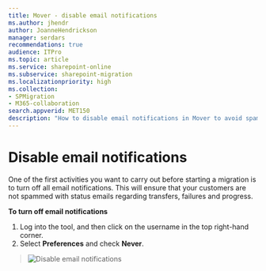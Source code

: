 ```yaml
---
title: Mover - disable email notifications
ms.author: jhendr
author: JoanneHendrickson
manager: serdars
recommendations: true
audience: ITPro
ms.topic: article
ms.service: sharepoint-online
ms.subservice: sharepoint-migration
ms.localizationpriority: high
ms.collection: 
- SPMigration
- M365-collaboration
search.appverid: MET150
description: "How to disable email notifications in Mover to avoid spamming users with status emails."
---
```

# Disable email notifications


One of the first activities you want to carry out before starting a migration is to turn off all email notifications.  This will ensure that your customers are not spammed with status emails regarding transfers, failures and progress.

**To turn off email notifications**

1. Log into the tool, and then click on the username in the top right-hand corner.
2. Select **Preferences** and check **Never**.

>![Disable email notifications](media/mover-disable-emails.png)